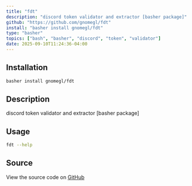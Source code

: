 ```yaml
---
title: "fdt"
description: "discord token validator and extractor [basher package]"
github: "https://github.com/gnomegl/fdt"
install: "basher install gnomegl/fdt"
type: "basher"
topics: ["bash", "basher", "discord", "token", "validator"]
date: 2025-09-10T11:24:36-04:00
---
```


## Installation

```bash
basher install gnomegl/fdt
```

## Description

discord token validator and extractor [basher package]

## Usage

```bash
fdt --help
```

## Source

View the source code on [GitHub](https://github.com/gnomegl/fdt)
